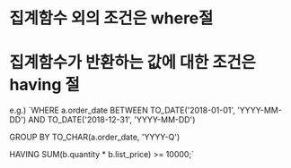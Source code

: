 # 집계함수 외의 조건은 where절
# 집계함수가 반환하는 값에 대한 조건은 having 절

e.g.)
`WHERE a.order_date BETWEEN TO_DATE('2018-01-01', 'YYYY-MM-DD') AND TO_DATE('2018-12-31', 'YYYY-MM-DD')

 GROUP BY TO_CHAR(a.order_date, 'YYYY-Q')
 
 HAVING SUM(b.quantity * b.list_price) >= 10000;`
